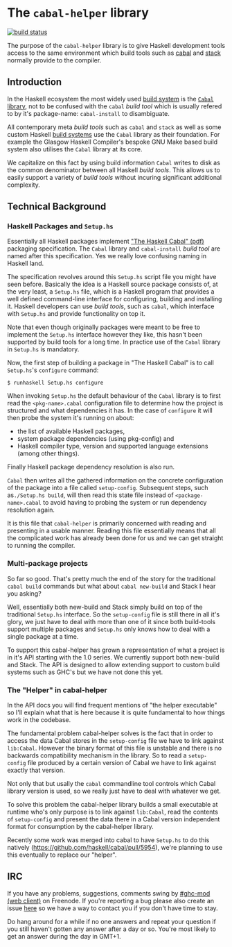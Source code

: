 # The `cabal-helper` library
[![build status](https://gitlab.com/dxld/cabal-helper/badges/master/build.svg)](https://gitlab.com/dxld/cabal-helper/commits/master)

The purpose of the `cabal-helper` library is to give Haskell development
tools access to the same environment which build tools such as
[cabal](https://www.haskell.org/cabal) and
[stack](https://www.haskellstack.org) normally provide to the compiler.

## Introduction

In the Haskell ecosystem the most widely used [build system](#build-system) is
the [`Cabal` library](https://hackage.haskell.org/package/Cabal), not to be
confused with the `cabal` *build tool* which is usually refered to by it's
package-name: `cabal-install` to disambiguate.

All contemporary meta *build tools* such as `cabal` and `stack` as well as some
custom Haskell [build systems](#build-system) use the `Cabal` library as their
foundation. For example the Glasgow Haskell Compiler's bespoke GNU Make based
build system also utilises the `Cabal` library at its core.

We capitalize on this fact by using build information `Cabal` writes to disk as
the common denominator between all Haskell *build tools*. This allows us to
easily support a variety of *build tools* without incuring significant
additional complexity.

## Technical Background

### Haskell Packages and `Setup.hs`

Essentially all Haskell packages implement
["The Haskell Cabal" (pdf)](https://www.haskell.org/cabal/proposal/pkg-spec.pdf)
packaging specification. The `Cabal` library and `cabal-install` *build tool*
are named after this specification. Yes we really love confusing naming in
Haskell land.

The specification revolves around this `Setup.hs` script file you might
have seen before. Basically the idea is a Haskell source package consists
of, at the very least, a `Setup.hs` file, which is a Haskell program that
provides a well defined command-line interface for configuring, building
and installing it. Haskell developers can use *build tools*, such as
`cabal`, which interface with `Setup.hs` and provide functionality on top
it.

Note that even though originally packages were meant to be free to
implement the `Setup.hs` interface however they like, this hasn't been
supported by build tools for a long time. In practice use of the `Cabal`
library in `Setup.hs` is mandatory.

Now, the first step of building a package in "The Haskell Cabal" is to call
`Setup.hs`'s `configure` command:

    $ runhaskell Setup.hs configure

When invoking `Setup.hs` the default behaviour of the `Cabal` library is to
first read the `<pkg-name>.cabal` configuration file to determine how the
project is structured and what dependencies it has. In the case of
`configure` it will then probe the system it's running on about:

 - the list of available Haskell packages,
 - system package dependencies (using pkg-config) and
 - Haskell compiler type, version and supported language extensions (among
   other things).

Finally Haskell package dependency resolution is also run.
 
`Cabal` then writes all the gathered information on the concrete
configuration of the package into a file called `setup-config`. Subsequent
steps, such as`./Setup.hs build`, will then read this state file instead of
`<package-name>.cabal` to avoid having to probing the system or run
dependency resolution again.

It is this file that `cabal-helper` is primarily concerned with reading and
presenting in a usable manner. Reading this file essentially means that all
the complicated work has already been done for us and we can get straight
to running the compiler.

### Multi-package projects

So far so good. That's pretty much the end of the story for the traditional
`cabal build` commands but what about `cabal new-build` and Stack I hear
you asking?

Well, essentially both new-build and Stack simply build on top of the
traditional `Setup.hs` interface. So the `setup-config` file is still there
in all it's glory, we just have to deal with more than one of it since both
build-tools support multiple packages and `Setup.hs` only knows how to deal
with a single package at a time.

To support this cabal-helper has grown a representation of what a project
is in it's API starting with the 1.0 series. We currently support both
new-build and Stack. The API is designed to allow extending support to
custom build systems such as GHC's but we have not done this yet.

### The "Helper" in cabal-helper

In the API docs you will find frequent mentions of "the helper executable"
so I'll explain what that is here because it is quite fundamental to how
things work in the codebase.

The fundamental problem cabal-helper solves is the fact that in order to
access the data Cabal stores in the `setup-config` file we have to link
against `lib:Cabal`. However the binary format of this file is unstable and
there is no backwards compatibility mechanism in the library. So to read a
`setup-config` file produced by a certain version of Cabal we have to link
against exactly that version.

Not only that but usally the `cabal` commandline tool controls which Cabal
library version is used, so we really just have to deal with whatever we
get.

To solve this problem the cabal-helper library builds a small executable at
runtime who's only purpose is to link against `lib:Cabal`, read the
contents of `setup-config` and present the data there in a Cabal version
independent format for consumption by the cabal-helper library.

Recently some work was merged into cabal to have `Setup.hs` to do this
natively (https://github.com/haskell/cabal/pull/5954), we're planning to
use this eventually to replace our "helper".

## IRC

If you have any problems, suggestions, comments swing by
[\#ghc-mod (web client)](https://kiwiirc.com/client/irc.freenode.org/ghc-mod) on
Freenode. If you're reporting a bug please also create an issue
[here](https://github.com/DanielG/cabal-helper/issues) so we have a way to
contact you if you don't have time to stay.

Do hang around for a while if no one answers and repeat your question if you
still haven't gotten any answer after a day or so. You're most likely to get an
answer during the day in GMT+1.
